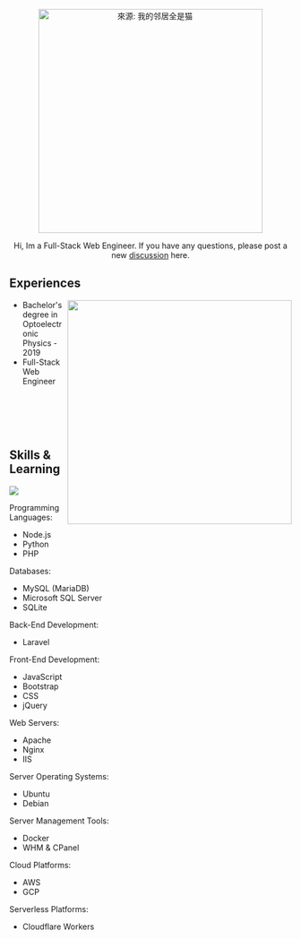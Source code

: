 <p align="center"><img src="https://i.imgur.com/by0dSN2.gif" width="400" title="來源: 我的邻居全是猫"></p>
<p align="center">Hi, Im a Full-Stack Web Engineer. If you have any questions, please post a new <a href="https://github.com/lmly9193/lmly9193/discussions">discussion</a> here.</p>

## Experiences

<a href="https://github.com/anuraghazra/github-readme-stats">
  <img align="right" src="https://github-readme-stats.vercel.app/api?username=lmly9193&count_private=true" width="400">
</a>

- Bachelor's degree in Optoelectronic Physics - 2019
- Full-Stack Web Engineer

<br><br><br><br>

## Skills & Learning

<a href="https://skillicons.dev"><img src="https://skillicons.dev/icons?i=nodejs,python,php,mysql,sqlite,laravel,html,js,css,bootstrap,jquery,nginx,linux,docker,aws,gcp,cloudflare,bash,discord,electron,firebase,git,github,gitlab,md,netlify,postman,redis,tailwind,vite,vscode,vue,workers"></a>

Programming Languages:
- Node.js
- Python
- PHP

Databases:
- MySQL (MariaDB)
- Microsoft SQL Server
- SQLite

Back-End Development:
- Laravel

Front-End Development:
- JavaScript
- Bootstrap
- CSS
- jQuery

Web Servers:
- Apache
- Nginx
- IIS

Server Operating Systems:
- Ubuntu
- Debian

Server Management Tools:
- Docker
- WHM & CPanel

Cloud Platforms:
- AWS
- GCP

Serverless Platforms:
- Cloudflare Workers
